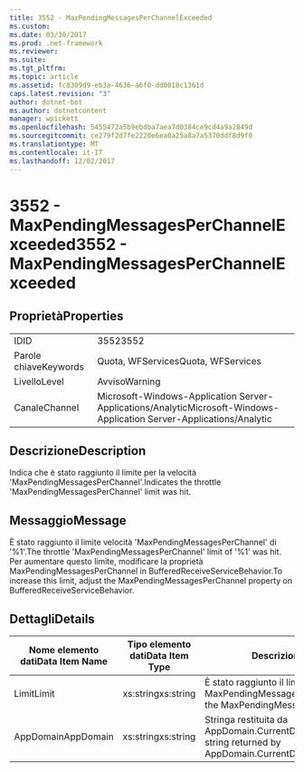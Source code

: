 ```yaml
---
title: 3552 - MaxPendingMessagesPerChannelExceeded
ms.custom: 
ms.date: 03/30/2017
ms.prod: .net-framework
ms.reviewer: 
ms.suite: 
ms.tgt_pltfrm: 
ms.topic: article
ms.assetid: fc8309d9-eb3a-4636-a6f0-dd0018c1361d
caps.latest.revision: "3"
author: dotnet-bot
ms.author: dotnetcontent
manager: wpickett
ms.openlocfilehash: 5455472a5b9ebdba7aea7d0384ce9cd4a9a2849d
ms.sourcegitcommit: ce279f2d7fe2220e6ea0a25a8a7a5370ddf8d9f0
ms.translationtype: MT
ms.contentlocale: it-IT
ms.lasthandoff: 12/02/2017
---
```

# <a name="3552---maxpendingmessagesperchannelexceeded"></a><span data-ttu-id="457c6-102">3552 - MaxPendingMessagesPerChannelExceeded</span><span class="sxs-lookup"><span data-stu-id="457c6-102">3552 - MaxPendingMessagesPerChannelExceeded</span></span>
## <a name="properties"></a><span data-ttu-id="457c6-103">Proprietà</span><span class="sxs-lookup"><span data-stu-id="457c6-103">Properties</span></span>  
  
|||  
|-|-|  
|<span data-ttu-id="457c6-104">ID</span><span class="sxs-lookup"><span data-stu-id="457c6-104">ID</span></span>|<span data-ttu-id="457c6-105">3552</span><span class="sxs-lookup"><span data-stu-id="457c6-105">3552</span></span>|  
|<span data-ttu-id="457c6-106">Parole chiave</span><span class="sxs-lookup"><span data-stu-id="457c6-106">Keywords</span></span>|<span data-ttu-id="457c6-107">Quota, WFServices</span><span class="sxs-lookup"><span data-stu-id="457c6-107">Quota, WFServices</span></span>|  
|<span data-ttu-id="457c6-108">Livello</span><span class="sxs-lookup"><span data-stu-id="457c6-108">Level</span></span>|<span data-ttu-id="457c6-109">Avviso</span><span class="sxs-lookup"><span data-stu-id="457c6-109">Warning</span></span>|  
|<span data-ttu-id="457c6-110">Canale</span><span class="sxs-lookup"><span data-stu-id="457c6-110">Channel</span></span>|<span data-ttu-id="457c6-111">Microsoft-Windows-Application Server-Applications/Analytic</span><span class="sxs-lookup"><span data-stu-id="457c6-111">Microsoft-Windows-Application Server-Applications/Analytic</span></span>|  
  
## <a name="description"></a><span data-ttu-id="457c6-112">Descrizione</span><span class="sxs-lookup"><span data-stu-id="457c6-112">Description</span></span>  
 <span data-ttu-id="457c6-113">Indica che è stato raggiunto il limite per la velocità 'MaxPendingMessagesPerChannel'.</span><span class="sxs-lookup"><span data-stu-id="457c6-113">Indicates the throttle 'MaxPendingMessagesPerChannel' limit was hit.</span></span>  
  
## <a name="message"></a><span data-ttu-id="457c6-114">Messaggio</span><span class="sxs-lookup"><span data-stu-id="457c6-114">Message</span></span>  
 <span data-ttu-id="457c6-115">È stato raggiunto il limite velocità 'MaxPendingMessagesPerChannel' di '%1'.</span><span class="sxs-lookup"><span data-stu-id="457c6-115">The throttle 'MaxPendingMessagesPerChannel' limit of  '%1' was hit.</span></span> <span data-ttu-id="457c6-116">Per aumentare questo limite, modificare la proprietà MaxPendingMessagesPerChannel in BufferedReceiveServiceBehavior.</span><span class="sxs-lookup"><span data-stu-id="457c6-116">To increase this limit, adjust the MaxPendingMessagesPerChannel property on BufferedReceiveServiceBehavior.</span></span>  
  
## <a name="details"></a><span data-ttu-id="457c6-117">Dettagli</span><span class="sxs-lookup"><span data-stu-id="457c6-117">Details</span></span>  
  
|<span data-ttu-id="457c6-118">Nome elemento dati</span><span class="sxs-lookup"><span data-stu-id="457c6-118">Data Item Name</span></span>|<span data-ttu-id="457c6-119">Tipo elemento dati</span><span class="sxs-lookup"><span data-stu-id="457c6-119">Data Item Type</span></span>|<span data-ttu-id="457c6-120">Descrizione</span><span class="sxs-lookup"><span data-stu-id="457c6-120">Description</span></span>|  
|--------------------|--------------------|-----------------|  
|<span data-ttu-id="457c6-121">Limit</span><span class="sxs-lookup"><span data-stu-id="457c6-121">Limit</span></span>|<span data-ttu-id="457c6-122">xs:string</span><span class="sxs-lookup"><span data-stu-id="457c6-122">xs:string</span></span>|<span data-ttu-id="457c6-123">È stato raggiunto il limite per la velocità MaxPendingMessagesPerChannel.</span><span class="sxs-lookup"><span data-stu-id="457c6-123">The limit of the MaxPendingMessagesPerChannel throttle.</span></span>|  
|<span data-ttu-id="457c6-124">AppDomain</span><span class="sxs-lookup"><span data-stu-id="457c6-124">AppDomain</span></span>|<span data-ttu-id="457c6-125">xs:string</span><span class="sxs-lookup"><span data-stu-id="457c6-125">xs:string</span></span>|<span data-ttu-id="457c6-126">Stringa restituita da AppDomain.CurrentDomain.FriendlyName.</span><span class="sxs-lookup"><span data-stu-id="457c6-126">The string returned by AppDomain.CurrentDomain.FriendlyName.</span></span>|
